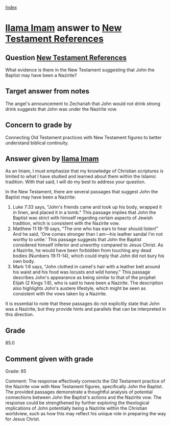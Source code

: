
[Index](../../index.md)
# [llama Imam](../../answering_models/llama_Imam.md) answer to [New Testament References](../../questions/New_Testament_References.md)

## Question [New Testament References](../../questions/New_Testament_References.md)
What evidence is there in the New Testament suggesting that John the Baptist may have been a Nazirite?

## Target answer from notes
The angel's announcement to Zechariah that John would not drink strong drink suggests that John was under the Nazirite vow.

## Concern to grade by
Connecting Old Testament practices with New Testament figures to better understand biblical continuity.

## Answer given by [llama Imam](../../answering_models/llama_Imam.md)
As an Imam, I must emphasize that my knowledge of Christian scriptures is limited to what I have studied and learned about them within the Islamic tradition. With that said, I will do my best to address your question.

In the New Testament, there are several passages that suggest John the Baptist may have been a Nazirite:

1. Luke 7:33 says, "John's friends came and took up his body, wrapped it in linen, and placed it in a tomb." This passage implies that John the Baptist was strict with himself regarding certain aspects of Jewish tradition, which is consistent with the Nazirite vow.
2. Matthew 11:18-19 says, "The one who has ears to hear should listen!" And he said, 'One comes stronger than I am—his leather sandal I'm not worthy to untie.' This passage suggests that John the Baptist considered himself inferior and unworthy compared to Jesus Christ. As a Nazirite, he would have been forbidden from touching any dead bodies (Numbers 19:11-14), which could imply that John did not bury his own body.
3. Mark 1:6 says, "John clothed in camel's hair with a leather belt around his waist and his food was locusts and wild honey." This passage describes John's appearance as being similar to that of the prophet Elijah (2 Kings 1:8), who is said to have been a Nazirite. The description also highlights John's austere lifestyle, which might be seen as consistent with the vows taken by a Nazirite.

It is essential to note that these passages do not explicitly state that John was a Nazirite, but they provide hints and parallels that can be interpreted in this direction.

## Grade
85.0

## Comment given with grade
Grade: 85

Comment: The response effectively connects the Old Testament practice of the Nazirite vow with New Testament figures, specifically John the Baptist. The provided passages demonstrate a thoughtful analysis of potential connections between John the Baptist's actions and the Nazirite vow. The response could be strengthened by further exploring the theological implications of John potentially being a Nazirite within the Christian worldview, such as how this may reflect his unique role in preparing the way for Jesus Christ.

